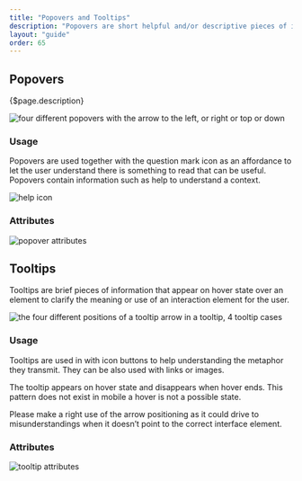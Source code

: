 ```yaml
---
title: "Popovers and Tooltips"
description: "Popovers are short helpful and/or descriptive pieces of information that appear on hover state."
layout: "guide"
order: 65
---
```


## Popovers

{$page.description}

![four different popovers with the arrow to the left, or right or top or down](/images/lexicon-1/popovers.png)

### Usage

Popovers are used together with the question mark icon as an affordance to let the user understand there is something to read that can be useful. Popovers contain information such as help to understand a context.

![help icon](/images/lexicon-1/helpIcon.png)

### Attributes

![popover attributes](/images/lexicon-1/popoverAttributes.png)

## Tooltips

Tooltips are brief pieces of information that appear on hover state over an element to clarify the meaning or use of an interaction element for the user.

![the four different positions of a tooltip arrow in a tooltip, 4 tooltip cases](/images/lexicon-1/tooltips.png)

### Usage

Tooltips are used in with icon buttons to help understanding the metaphor they transmit.
They can be also used with links or images.

The tooltip appears on hover state and disappears when hover ends. This pattern does not exist in mobile a hover is not a possible state.

Please make a right use of the arrow positioning as it could drive to misunderstandings when it doesn’t point to the correct interface element.

### Attributes

![tooltip attributes](/images/lexicon-1/tooltipAttributes.png)
